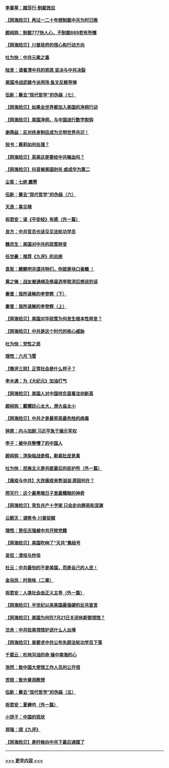 #### [李春草：踏莎行·制裁效应](../pages/nsc993/n12318290.md?t=08101351) 
#### [【网海拾贝】再过一二十年想制裁中共为时已晚](../pages/nsc993/n12318195.md?t=08101351) 
#### [颜纯钩：制裁777快人心，不制裁689若有所憾](../pages/nsc993/n12316912.md?t=08101351) 
#### [【网海拾贝】川普政府的信心和行动方向](../pages/nsc993/n12316673.md?t=08101351) 
#### [吐为快：中共元素之毒](../pages/nsc993/n12316547.md?t=08101351) 
#### [陆言：请看清中共的邪恶 坚决与中共决裂](../pages/nsc993/n12315784.md?t=08101351) 
#### [美国冷战武器今派用场 鱼叉反舰导弹](../pages/nsc993/n12316258.md?t=08101351) 
#### [伍新：撕去“现代哲学”的伪装（七）](../pages/nsc993/n12315846.md?t=08101351) 
#### [【网海拾贝】如果全世界都加入美国的净网行动](../pages/nsc993/n12315588.md?t=08101351) 
#### [【网海拾贝】美国净网，与中国进行数字脱钩](../pages/nsc993/n12312813.md?t=08101351) 
#### [谢燕益：反对终身制应成为文明世界共识！](../pages/nsc993/n12310465.md?t=08101351) 
#### [投书：蔡莉如何处理？](../pages/nsc993/n12310224.md?t=08101351) 
#### [【网海拾贝】英美这是要给中共输血吗？](../pages/nsc993/n12307646.md?t=08101351) 
#### [【网海拾贝】抖音被美国封杀 或成华为第二](../pages/nsc993/n12305277.md?t=08101351) 
#### [尘客：七绝 霹雳](../pages/nsc993/n12304053.md?t=08101351) 
#### [伍新：撕去“现代哲学”的伪装（六）](../pages/nsc993/n12303243.md?t=08101351) 
#### [天逸：喜见晴](../pages/nsc993/n12303226.md?t=08101351) 
#### [祝君安：读《平安经》有感（外一篇）](../pages/nsc993/n12303170.md?t=08101351) 
#### [良方：中共官员也该见见法轮功学员](../pages/nsc993/n12302985.md?t=08101351) 
#### [魏京生：美国对中共的政策转变](../pages/nsc993/n12302929.md?t=08101351) 
#### [任世豪：推荐《九评》的总统](../pages/nsc993/n12302838.md?t=08101351) 
#### [袁哲：醒醒吧共谍共特们，你就是块口香糖 ！](../pages/nsc993/n12302678.md?t=08101351) 
#### [黄之锋：战友被通缉及换届选举取消后想说的话](../pages/nsc993/n12302681.md?t=08101351) 
#### [秦晋：我所读解的李登辉（下）](../pages/nsc993/n12302171.md?t=08101351) 
#### [秦晋：我所读解的李登辉（上）](../pages/nsc993/n12301979.md?t=08101351) 
#### [【网海拾贝】美国对华政策为何发生根本性转变？](../pages/nsc993/n12302091.md?t=08101351) 
#### [【网海拾贝】中共是这个时代的核心威胁](../pages/nsc993/n12300541.md?t=08101351) 
#### [吐为快：党性之恶](../pages/nsc993/n12300263.md?t=08101351) 
#### [理悟：六月飞雪](../pages/nsc993/n12300243.md?t=08101351) 
#### [【微评三则】正常社会是什么样子？](../pages/nsc993/n12300228.md?t=08101351) 
#### [李木通：为《大纪元》加油打气](../pages/nsc993/n12280363.md?t=08101351) 
#### [【网海拾贝】美国人对中国持负面看法创新高](../pages/nsc993/n12298720.md?t=08101351) 
#### [颜纯钩：戴耀廷心太大，港大庙太小](../pages/nsc993/n12297682.md?t=08101351) 
#### [【网海拾贝】中共才是最邪恶最危险的病毒](../pages/nsc993/n12296470.md?t=08101351) 
#### [钟原：内斗加剧 习近平急于展示军权](../pages/nsc993/n12292544.md?t=08101351) 
#### [申子：被中共整懵了的中国人](../pages/nsc993/n12291389.md?t=08101351) 
#### [颜纯钩：渲染临战是假，勒紧肚皮是真](../pages/nsc993/n12290945.md?t=08101351) 
#### [吐为快：民族主义是共匪最后的庇护所（外一篇）](../pages/nsc993/n12290887.md?t=08101351) 
#### [【瘟疫与中共】大连瘟疫来势汹汹 原因何在？](../pages/nsc993/n12287474.md?t=08101351) 
#### [邢天行：这个最黑暗日子里最耀眼的神奇](../pages/nsc993/n12289882.md?t=08101351) 
#### [【网海拾贝】背负共产十字架 只会走向罪恶和深渊](../pages/nsc993/n12288290.md?t=08101351) 
#### [云鹤天：调笑令·川普捉贼](../pages/nsc993/n12285672.md?t=08101351) 
#### [理悟：贺任志强被中共开除党籍](../pages/nsc993/n12285597.md?t=08101351) 
#### [【网海拾贝】美国吹响了“灭共”集结号](../pages/nsc993/n12284522.md?t=08101351) 
#### [吴侃：溃坝与炸坝](../pages/nsc993/n12283593.md?t=08101351) 
#### [杜云：中共最怕的不是美国，而是自己的人民！](../pages/nsc993/n12282935.md?t=08101351) 
#### [金浴凤：时局咏（二章）](../pages/nsc993/n12282923.md?t=08101351) 
#### [祝君安：人类社会由正义主导（外一篇）](../pages/nsc993/n12282809.md?t=08101351) 
#### [【网海拾贝】半世纪以来美国最强硬的反共宣言](../pages/nsc993/n12282656.md?t=08101351) 
#### [【网海拾贝】美国为何在7月21日关闭休斯顿领馆？](../pages/nsc993/n12279731.md?t=08101351) 
#### [沈舟：中共驻美领馆护送什么人出境](../pages/nsc993/n12278949.md?t=08101351) 
#### [【网海拾贝】美要求中共公布失踪法轮功学员下落](../pages/nsc993/n12277656.md?t=08101351) 
#### [千载云：吃地沟油的命 操中南海的心](../pages/nsc993/n12277533.md?t=08101351) 
#### [浩然：致中国大使馆工作人员的公开信](../pages/nsc993/n12277436.md?t=08101351) 
#### [苦胆：致许章润教授](../pages/nsc993/n12274876.md?t=08101351) 
#### [伍新：撕去“现代哲学”的伪装（五）](../pages/nsc993/n12274833.md?t=08101351) 
#### [祝君安：夏蝉吟（外一篇）](../pages/nsc993/n12274794.md?t=08101351) 
#### [小饼子：中国的现状](../pages/nsc993/n12274774.md?t=08101351) 
#### [郑强：颂《九评》](../pages/nsc993/n12274570.md?t=08101351) 
#### [【网海拾贝】是时候向中共下最后通牒了](../pages/nsc993/n12274156.md?t=08101351) 

----
#### [ >>> 更早内容 <<< ](../indexes/nsc993-earlier.md)
